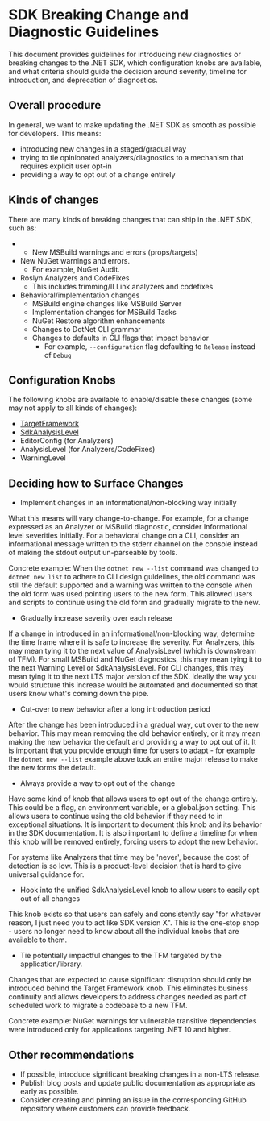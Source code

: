 # SDK Breaking Change and Diagnostic Guidelines

This document provides guidelines for introducing new diagnostics or breaking changes to the .NET SDK, which configuration knobs are available, and what criteria should guide the decision around severity, timeline for introduction, and deprecation of diagnostics.

## Overall procedure

In general, we want to make updating the .NET SDK as smooth as possible for developers. This means:

* introducing new changes in a staged/gradual way
* trying to tie opinionated analyzers/diagnostics to a mechanism that requires explicit user opt-in
* providing a way to opt out of a change entirely

## Kinds of changes

There are many kinds of breaking changes that can ship in the .NET SDK, such as:

* * New MSBuild warnings and errors (props/targets)
* New NuGet warnings and errors. 
    * For example, NuGet Audit.
* Roslyn Analyzers and CodeFixes
  * This includes trimming/ILLink analyzers and codefixes
* Behavioral/implementation changes
  * MSBuild engine changes like MSBuild Server
  * Implementation changes for MSBuild Tasks
  * NuGet Restore algorithm enhancements
  * Changes to DotNet CLI grammar
  * Changes to defaults in CLI flags that impact behavior
    * For example, `--configuration` flag defaulting to `Release` instead of `Debug`

## Configuration Knobs

The following knobs are available to enable/disable these changes (some may not apply to all kinds of changes):

* [TargetFramework](https://learn.microsoft.com/en-us/dotnet/standard/frameworks)
* [SdkAnalysisLevel](https://learn.microsoft.com/en-us/dotnet/core/project-sdk/msbuild-props#sdkanalysislevel)
* EditorConfig (for Analyzers)
* AnalysisLevel (for Analyzers/CodeFixes)
* WarningLevel

## Deciding how to Surface Changes

* Implement changes in an informational/non-blocking way initially

What this means will vary change-to-change. For example, for a change expressed as an Analyzer or MSBuild diagnostic, consider
Informational level severities initially. For a behavioral change on a CLI, consider an informational message written to the
stderr channel on the console instead of making the stdout output un-parseable by tools.

Concrete example: When the `dotnet new --list` command was changed to `dotnet new list` to adhere to CLI design guidelines,
the old command was still the default supported and a warning was written to the console when the old form was used pointing users to the new form. This allowed users and scripts to continue using the old form and gradually migrate to the new.

* Gradually increase severity over each release

If a change in introduced in an informational/non-blocking way, determine the time frame where it is safe to increase the severity. For Analyzers, this may mean tying it to the next value of AnalysisLevel (which is downstream of TFM). For small MSBuild and NuGet diagnostics, this may mean tying it to the next Warning Level or SdkAnalysisLevel. For CLI changes, this may mean tying it to the next LTS major version of the SDK. Ideally the way you would structure this increase would be automated and documented so that users know what's coming down the pipe.

* Cut-over to new behavior after a long introduction period

After the change has been introduced in a gradual way, cut over to the new behavior. This may mean removing the old behavior entirely, or it may mean making the new behavior the default and providing a way to opt out of it. It is important that you
provide enough time for users to adapt - for example the `dotnet new --list` example above took an entire major release to make the new forms the default.

* Always provide a way to opt out of the change

Have some kind of knob that allows users to opt out of the change entirely. This could be a flag, an environment variable, or a global.json setting. This allows users to continue using the old behavior if they need to in exceptional situations. It is
important to document this knob and its behavior in the SDK documentation. It is also important to define a timeline for when this knob will be removed entirely, forcing users to adopt the new behavior.

For systems like Analyzers that time may be 'never', because the cost of detection is so low. This is a product-level decision that is hard to give universal guidance for.

* Hook into the unified SdkAnalysisLevel knob to allow users to easily opt out of all changes

This knob exists so that users can safely and consistently say "for whatever reason, I just need you to act like SDK version X". This is the one-stop shop - users no longer need to know about all the individual knobs that are available to them.

* Tie potentially impactful changes to the TFM targeted by the application/library.

Changes that are expected to cause significant disruption should only be introduced behind the Target Framework knob. This eliminates business continuity and allows developers to address changes needed as part of scheduled work to migrate a codebase to a new TFM.

Concrete example: NuGet warnings for vulnerable transitive dependencies were introduced only for applications targeting .NET 10 and higher.

## Other recommendations

* If possible, introduce significant breaking changes in a non-LTS release.
* Publish blog posts and update public documentation as appropriate as early as possible.
* Consider creating and pinning an issue in the corresponding GitHub repository where customers can provide feedback.
